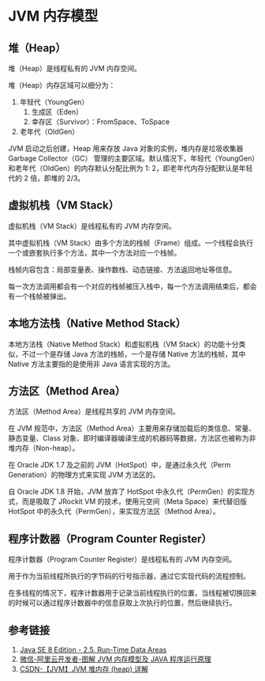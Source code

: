 # JVM 内存模型


## 堆（Heap）

堆（Heap）是线程私有的 JVM 内存空间。

堆（Heap）内存区域可以细分为：
1. 年轻代（YoungGen）
	1. 生成区（Eden）
	2. 幸存区（Survivor）：FromSpace、ToSpace
2. 老年代（OldGen）

JVM 启动之后创建，Heap 用来存放 Java 对象的实例，堆内存是垃圾收集器 Garbage Collector（GC） 管理的主要区域。默认情况下，年轻代（YoungGen）和老年代（OldGen）的内存默认分配比例为 1: 2，即老年代内存分配默认是年轻代的 2 倍，即堆的 2/3。

## 虚拟机栈（VM Stack）

虚拟机栈（VM Stack）是线程私有的 JVM 内存空间。

其中虚拟机栈（VM Stack）由多个方法的栈帧（Frame）组成。一个线程会执行一个或嵌套执行多个方法，其中一个方法对应一个栈帧。

栈帧内容包含：局部变量表、操作数栈、动态链接、方法返回地址等信息。

每一次方法调用都会有一个对应的栈帧被压入栈中，每一个方法调用结束后，都会有一个栈帧被弹出。

## 本地方法栈（Native Method Stack）

本地方法栈（Native Method Stack）和虚拟机栈（VM Stack）的功能十分类似，不过一个是存储 Java 方法的栈帧，一个是存储 Native 方法的栈帧，其中 Native 方法主要指的是使用非 Java 语言实现的方法。

## 方法区（Method Area）

方法区（Method Area）是线程共享的 JVM 内存空间。

在 JVM 规范中，方法区（Method Area）主要用来存储加载后的类信息、常量、静态变量、Class 对象、即时编译器编译生成的机器码等数据，方法区也被称为非堆内存（Non-heap）。

在 Oracle JDK 1.7 及之前的 JVM（HotSpot）中，是通过永久代（Perm Generation）的物理方式来实现 JVM 方法区的。

自 Oracle JDK 1.8 开始，JVM 放弃了 HotSpot 中永久代（PermGen）的实现方式，而是吸取了 JRockit VM 的技术，使用元空间（Meta Space）来代替旧版 HotSpot 中的永久代（PermGen），来实现方法区（Method Area）。

## 程序计数器（Program Counter Register）

程序计数器（Program Counter Register）是线程私有的 JVM 内存空间。

用于作为当前线程所执行的字节码的行号指示器，通过它实现代码的流程控制。

在多线程的情况下，程序计数器用于记录当前线程执行的位置，当线程被切换回来的时候可以通过程序计数器中的信息获取上次执行的位置，然后继续执行。

## 参考链接
1. [Java SE 8 Edition - 2.5. Run-Time Data Areas](https://docs.oracle.com/javase/specs/jvms/se8/html/jvms-2.html#jvms-2.5)
2. [微信-阿里云开发者-图解 JVM 内存模型及 JAVA 程序运行原理](https://mp.weixin.qq.com/s/lxdePdWP5UFzA06ceuVUfQ)
3. [CSDN-【JVM】JVM 堆内存 (heap) 详解](https://blog.csdn.net/u011397981/article/details/130714618)